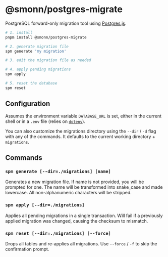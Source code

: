 # @smonn/postgres-migrate

PostgreSQL forward-only migration tool using [Postgres.js](https://www.npmjs.com/package/postgres).

```sh
# 1. install
pnpm install @smonn/postgres-migrate

# 2. generate migration file
spm generate 'my migration'

# 3. edit the migration file as needed

# 4. apply pending migrations
spm apply

# 5. reset the database
spm reset
```

## Configuration

Assumes the environment variable `DATABASE_URL` is set, either in the current shell or in a `.env` file (relies on [`dotenv`](https://www.npmjs.com/package/dotenv)).

You can also customize the migrations directory using the `--dir` / `-d` flag with any of the commands. It defaults to the current working directory + `migrations`.

## Commands

### `spm generate [--dir=./migrations] [name]`

Generates a new migration file. If name is not provided, you will be prompted for one. The name will be transformed into snake_case and made lowercase. All non-alphanumeric characters will be stripped.

### `spm apply [--dir=./migrations]`

Applies all pending migrations in a single transaction. Will fail if a previously applied migration was changed, causing the checksum to mismatch.

### `spm reset [--dir=./migrations] [--force]`

Drops all tables and re-applies all migrations. Use `--force` / `-f` to skip the confirmation prompt.
